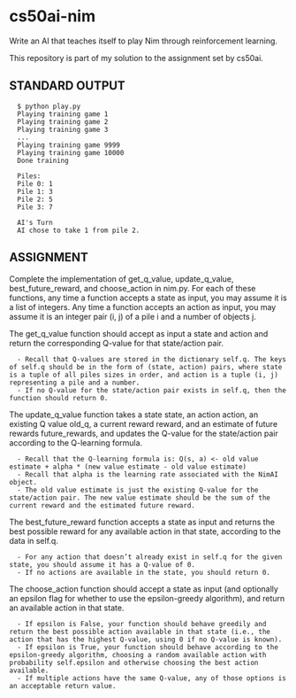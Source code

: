 # cs50ai-nim

Write an AI that teaches itself to play Nim through reinforcement learning.

This repository is part of my solution to the assignment set by cs50ai.

## STANDARD OUTPUT

      $ python play.py
      Playing training game 1
      Playing training game 2
      Playing training game 3
      ...
      Playing training game 9999
      Playing training game 10000
      Done training

      Piles:
      Pile 0: 1
      Pile 1: 3
      Pile 2: 5
      Pile 3: 7

      AI's Turn
      AI chose to take 1 from pile 2.

## ASSIGNMENT

Complete the implementation of get_q_value, update_q_value, best_future_reward, and choose_action in nim.py. For each of these functions, any time a function accepts a state as input, you may assume it is a list of integers. Any time a function accepts an action as input, you may assume it is an integer pair (i, j) of a pile i and a number of objects j.

The get_q_value function should accept as input a state and action and return the corresponding Q-value for that state/action pair.

      - Recall that Q-values are stored in the dictionary self.q. The keys of self.q should be in the form of (state, action) pairs, where state is a tuple of all piles sizes in order, and action is a tuple (i, j) representing a pile and a number.
      - If no Q-value for the state/action pair exists in self.q, then the function should return 0.


The update_q_value function takes a state state, an action action, an existing Q value old_q, a current reward reward, and an estimate of future rewards future_rewards, and updates the Q-value for the state/action pair according to the Q-learning formula.

      - Recall that the Q-learning formula is: Q(s, a) <- old value estimate + alpha * (new value estimate - old value estimate)
      - Recall that alpha is the learning rate associated with the NimAI object.
      - The old value estimate is just the existing Q-value for the state/action pair. The new value estimate should be the sum of the current reward and the estimated future reward.


The best_future_reward function accepts a state as input and returns the best possible reward for any available action in that state, according to the data in self.q.

      - For any action that doesn’t already exist in self.q for the given state, you should assume it has a Q-value of 0.
      - If no actions are available in the state, you should return 0.


The choose_action function should accept a state as input (and optionally an epsilon flag for whether to use the epsilon-greedy algorithm), and return an available action in that state.

      - If epsilon is False, your function should behave greedily and return the best possible action available in that state (i.e., the action that has the highest Q-value, using 0 if no Q-value is known).
      - If epsilon is True, your function should behave according to the epsilon-greedy algorithm, choosing a random available action with probability self.epsilon and otherwise choosing the best action available.
      - If multiple actions have the same Q-value, any of those options is an acceptable return value.
